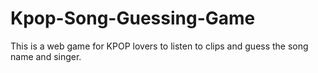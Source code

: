 # Kpop-Song-Guessing-Game
This is a web game for KPOP lovers to listen to clips and guess the song name and singer.
